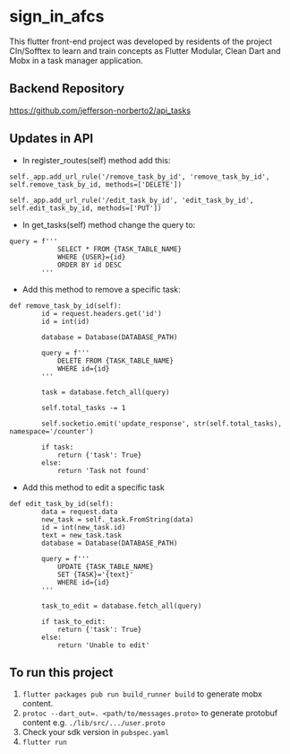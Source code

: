 # sign_in_afcs

This flutter front-end project was developed by residents of the project CIn/Sofftex to learn and train concepts as Flutter Modular, Clean Dart and Mobx in a task manager application.

## Backend Repository

https://github.com/jefferson-norberto2/api_tasks

## Updates in API

- In register_routes(self) method add this:

```
self._app.add_url_rule('/remove_task_by_id', 'remove_task_by_id', self.remove_task_by_id, methods=['DELETE'])

self._app.add_url_rule('/edit_task_by_id', 'edit_task_by_id', self.edit_task_by_id, methods=['PUT'])
```

- In get_tasks(self) method change the query to:

```
query = f'''
            SELECT * FROM {TASK_TABLE_NAME}
            WHERE {USER}={id}
            ORDER BY id DESC
        '''
```

- Add this method to remove a specific task:

``` 
def remove_task_by_id(self):
        id = request.headers.get('id')
        id = int(id)  

        database = Database(DATABASE_PATH)

        query = f'''
            DELETE FROM {TASK_TABLE_NAME}
            WHERE id={id}
        '''

        task = database.fetch_all(query)
        
        self.total_tasks -= 1

        self.socketio.emit('update_response', str(self.total_tasks), namespace='/counter')

        if task:
            return {'task': True}
        else:
            return 'Task not found'
```

- Add this method to edit a specific task

```
def edit_task_by_id(self):
        data = request.data
        new_task = self._task.FromString(data) 
        id = int(new_task.id)
        text = new_task.task
        database = Database(DATABASE_PATH)
        
        query = f''' 
            UPDATE {TASK_TABLE_NAME} 
            SET {TASK}='{text}'
            WHERE id={id}
        '''
        
        task_to_edit = database.fetch_all(query)
        
        if task_to_edit:
            return {'task': True}
        else:
            return 'Unable to edit' 
```

## To run this project

1. ```flutter packages pub run build_runner build``` to generate mobx content.
2. ```protoc --dart_out=. <path/to/messages.proto>``` to generate protobuf content e.g. ```./lib/src/.../user.proto``` 
3. Check your sdk version in ```pubspec.yaml```
4. ```flutter run```


